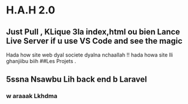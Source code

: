 # H.A.H 2.0
## Just Pull , KLique 3la index,html ou bien Lance Live Server if u use VS Code and see the magic
Hada how site web dyal societe dyalna nchaallah !! 
hada howa site lli ghanjiibu biih ##Les Projets .
## 5ssna Nsawbu Lih back end b Laravel 
### w araaak Lkhdma
